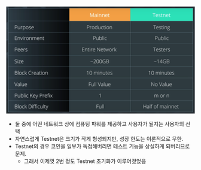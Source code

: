 ![](differences1.png)

- 둘 중에 어떤 네트워크 상에 컴퓨팅 파워를 제공하고 사용자가 될지는 사용자의 선택
- 자연스럽게 Testnet은 크기가 작게 형성되지만, 성장 한도는 이론적으로 무한.
- Testnet의 경우 코인을 일부가 독점해버리면 테스트 기능을 상실하게 되버리므로 문제.
  - 그래서 이제껏 2번 정도 Testnet 초기화가 이루어졌었음
